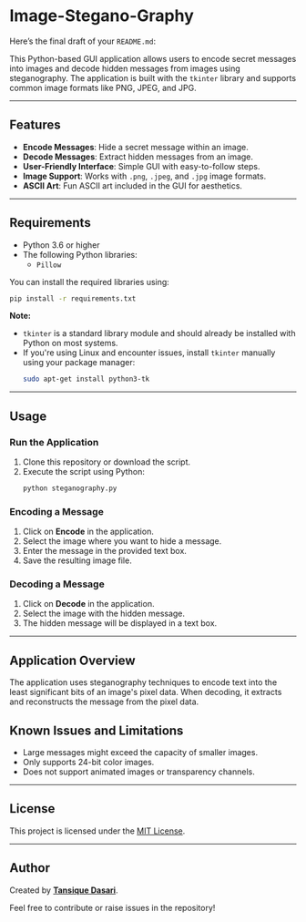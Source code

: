 # Image-Stegano-Graphy
Here’s the final draft of your `README.md`:

This Python-based GUI application allows users to encode secret messages into images and decode hidden messages from images using steganography. The application is built with the `tkinter` library and supports common image formats like PNG, JPEG, and JPG.

---

## Features
- **Encode Messages**: Hide a secret message within an image.
- **Decode Messages**: Extract hidden messages from an image.
- **User-Friendly Interface**: Simple GUI with easy-to-follow steps.
- **Image Support**: Works with `.png`, `.jpeg`, and `.jpg` image formats.
- **ASCII Art**: Fun ASCII art included in the GUI for aesthetics.

---

## Requirements

- Python 3.6 or higher
- The following Python libraries:
  - `Pillow`

You can install the required libraries using:
```bash
pip install -r requirements.txt
```

**Note:**  
- `tkinter` is a standard library module and should already be installed with Python on most systems.  
- If you're using Linux and encounter issues, install `tkinter` manually using your package manager:
  ```bash
  sudo apt-get install python3-tk
  ```

---

## Usage

### Run the Application
1. Clone this repository or download the script.
2. Execute the script using Python:
   ```bash
   python steganography.py
   ```

### Encoding a Message
1. Click on **Encode** in the application.
2. Select the image where you want to hide a message.
3. Enter the message in the provided text box.
4. Save the resulting image file.

### Decoding a Message
1. Click on **Decode** in the application.
2. Select the image with the hidden message.
3. The hidden message will be displayed in a text box.

---

## Application Overview

The application uses steganography techniques to encode text into the least significant bits of an image's pixel data. When decoding, it extracts and reconstructs the message from the pixel data.


## Known Issues and Limitations
- Large messages might exceed the capacity of smaller images.
- Only supports 24-bit color images.
- Does not support animated images or transparency channels.

---

## License
This project is licensed under the [MIT License](LICENSE).

---

## Author
Created by **[Tansique Dasari](https://github.com/Tansique-17)**.  

Feel free to contribute or raise issues in the repository!

